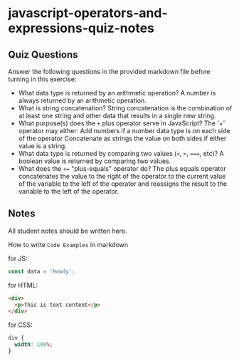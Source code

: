 # javascript-operators-and-expressions-quiz-notes

## Quiz Questions

Answer the following questions in the provided markdown file before turning in this exercise:

- What data type is returned by an arithmetic operation?
  A number is always returned by an arithmetic operation.
- What is string concatenation?
  String concatenation is the combination of at least one string and other data that results in a single new string.
- What purpose(s) does the `+` plus operator serve in JavaScript?
  The '+' operator may either:
  Add numbers if a number data type is on each side of the operator
  Concatenate as strings the value on both sides if either value is a string.
- What data type is returned by comparing two values (`<`, `>`, `===`, etc)?
  A boolean value is returned by comparing two values.
- What does the `+=` "plus-equals" operator do?
  The plus equals operator concatenates the value to the right of the operator to the current value of the variable to the left of the operator and reassigns the result to the variable to the left of the operator.

## Notes

All student notes should be written here.

How to write `Code Examples` in markdown

for JS:

```javascript
const data = 'Howdy';
```

for HTML:

```html
<div>
  <p>This is text content</p>
</div>
```

for CSS:

```css
div {
  width: 100%;
}
```
